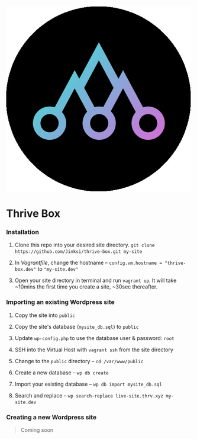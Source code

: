  ![Thrive Box](./thrive.gif)

# Thrive Box

### Installation

1. Clone this repo into your desired site directory. `git clone https://github.com/Jinksi/thrive-box.git my-site`

1. In _Vagrantfile_, change the hostname – `config.vm.hostname = "thrive-box.dev"` to `"my-site.dev"`

1. Open your site directory in terminal and run `vagrant up`. It will take ~10mins the first time you create a site, ~30sec thereafter.


### Importing an existing Wordpress site

1. Copy the site into `public`

1. Copy the site's database (`mysite_db.sql`) to `public`

1. Update `wp-config.php` to use the database user & password: `root`

1. SSH into the Virtual Host with `vagrant ssh` from the site directory

1. Change to the `public` directory – `cd /var/www/public`

1. Create a new database – `wp db create`

1. Import your existing database – `wp db import mysite_db.sql`

1. Search and replace – `wp search-replace live-site.thrv.xyz my-site.dev`


### Creating a new Wordpress site

> Coming soon
